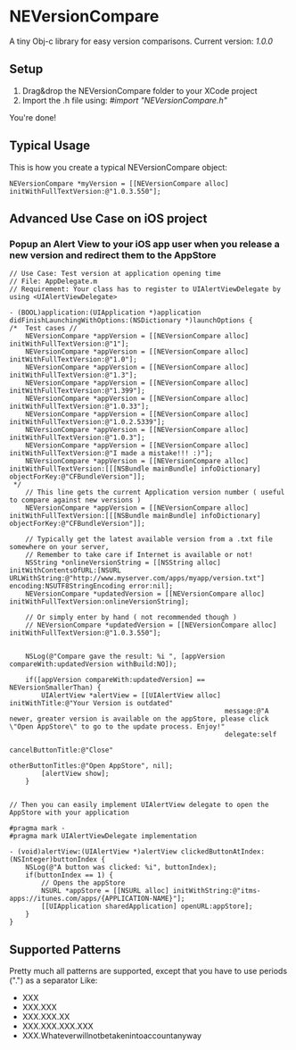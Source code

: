 NEVersionCompare
================

A tiny Obj-c library for easy version comparisons.
Current version: *1.0.0*

Setup 
-----

1. Drag&drop the NEVersionCompare folder to your XCode project  
2. Import the .h file using: *#import "NEVersionCompare.h"*

You're done!

Typical Usage
-------------

This is how you create a typical NEVersionCompare object:

	NEVersionCompare *myVersion = [[NEVersionCompare alloc] initWithFullTextVersion:@"1.0.3.550"];

Advanced Use Case on iOS project
--------------------------------

### Popup an Alert View to your iOS app user when you release a new version and redirect them to the AppStore


	// Use Case: Test version at application opening time
	// File: AppDelegate.m
	// Requirement: Your class has to register to UIAlertViewDelegate by using <UIAlertViewDelegate>
	
	- (BOOL)application:(UIApplication *)application didFinishLaunchingWithOptions:(NSDictionary *)launchOptions {
	/*  Test cases //
	    NEVersionCompare *appVersion = [[NEVersionCompare alloc] initWithFullTextVersion:@"1"];
	    NEVersionCompare *appVersion = [[NEVersionCompare alloc] initWithFullTextVersion:@"1.0"];
	    NEVersionCompare *appVersion = [[NEVersionCompare alloc] initWithFullTextVersion:@"1.3"];
	    NEVersionCompare *appVersion = [[NEVersionCompare alloc] initWithFullTextVersion:@"1.399"];
	    NEVersionCompare *appVersion = [[NEVersionCompare alloc] initWithFullTextVersion:@"1.0.33"];
	    NEVersionCompare *appVersion = [[NEVersionCompare alloc] initWithFullTextVersion:@"1.0.2.5339"];
	    NEVersionCompare *appVersion = [[NEVersionCompare alloc] initWithFullTextVersion:@"1.0.3"];
	    NEVersionCompare *appVersion = [[NEVersionCompare alloc] initWithFullTextVersion:@"I made a mistake!!! :)"];
	    NEVersionCompare *appVersion = [[NEVersionCompare alloc] initWithFullTextVersion:[[[NSBundle mainBundle] infoDictionary] objectForKey:@"CFBundleVersion"]];
	 */
		// This line gets the current Application version number ( useful to compare against new versions ) 
	    NEVersionCompare *appVersion = [[NEVersionCompare alloc] initWithFullTextVersion:[[[NSBundle mainBundle] infoDictionary] objectForKey:@"CFBundleVersion"]];
	
		// Typically get the latest available version from a .txt file somewhere on your server, 
	    // Remember to take care if Internet is available or not!
	    NSString *onlineVersionString = [[NSString alloc] initWithContentsOfURL:[NSURL URLWithString:@"http://www.myserver.com/apps/myapp/version.txt"] encoding:NSUTF8StringEncoding error:nil];
	    NEVersionCompare *updatedVersion = [[NEVersionCompare alloc] initWithFullTextVersion:onlineVersionString];
	
	    // Or simply enter by hand ( not recommended though )
	    // NEVersionCompare *updatedVersion = [[NEVersionCompare alloc] initWithFullTextVersion:@"1.0.3.550"];
	
	
	    NSLog(@"Compare gave the result: %i ", [appVersion compareWith:updatedVersion withBuild:NO]);
	
	    if([appVersion compareWith:updatedVersion] == NEVersionSmallerThan) {
	        UIAlertView *alertView = [[UIAlertView alloc] initWithTitle:@"Your Version is outdated" 
	                                                      message:@"A newer, greater version is available on the appStore, please click \"Open AppStore\" to go to the update process. Enjoy!" 
	                                                      delegate:self 
	                                                      cancelButtonTitle:@"Close" 
	                                                      otherButtonTitles:@"Open AppStore", nil];
	        [alertView show];
	    }
	
	
	// Then you can easily implement UIAlertView delegate to open the AppStore with your application
	
	#pragma mark -
	#pragma mark UIAlertViewDelegate implementation
	
	- (void)alertView:(UIAlertView *)alertView clickedButtonAtIndex:(NSInteger)buttonIndex {
	    NSLog(@"A button was clicked: %i", buttonIndex);
	    if(buttonIndex == 1) {
	        // Opens the appStore
	        NSURL *appStore = [[NSURL alloc] initWithString:@"itms-apps://itunes.com/apps/{APPLICATION-NAME}"];
	        [[UIApplication sharedApplication] openURL:appStore];
	    }
	}


Supported Patterns
------------------

Pretty much all patterns are supported, except that you have to use periods (".") as a separator
Like:
*	XXX 
*	XXX.XXX
* 	XXX.XXX.XX
*	XXX.XXX.XXX.XXX
*	XXX.Whateverwillnotbetakenintoaccountanyway

